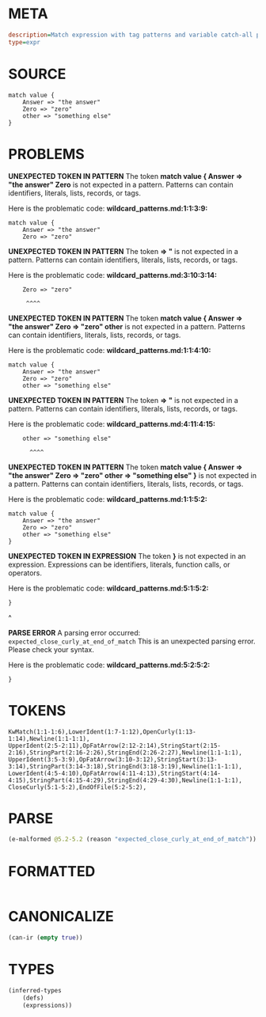 # META
~~~ini
description=Match expression with tag patterns and variable catch-all pattern
type=expr
~~~
# SOURCE
~~~roc
match value {
    Answer => "the answer"
    Zero => "zero"
    other => "something else"
}
~~~
# PROBLEMS
**UNEXPECTED TOKEN IN PATTERN**
The token **match value {
    Answer => "the answer"
    Zero** is not expected in a pattern.
Patterns can contain identifiers, literals, lists, records, or tags.

Here is the problematic code:
**wildcard_patterns.md:1:1:3:9:**
```roc
match value {
    Answer => "the answer"
    Zero => "zero"
```


**UNEXPECTED TOKEN IN PATTERN**
The token **=> "** is not expected in a pattern.
Patterns can contain identifiers, literals, lists, records, or tags.

Here is the problematic code:
**wildcard_patterns.md:3:10:3:14:**
```roc
    Zero => "zero"
```
         ^^^^


**UNEXPECTED TOKEN IN PATTERN**
The token **match value {
    Answer => "the answer"
    Zero => "zero"
    other** is not expected in a pattern.
Patterns can contain identifiers, literals, lists, records, or tags.

Here is the problematic code:
**wildcard_patterns.md:1:1:4:10:**
```roc
match value {
    Answer => "the answer"
    Zero => "zero"
    other => "something else"
```


**UNEXPECTED TOKEN IN PATTERN**
The token **=> "** is not expected in a pattern.
Patterns can contain identifiers, literals, lists, records, or tags.

Here is the problematic code:
**wildcard_patterns.md:4:11:4:15:**
```roc
    other => "something else"
```
          ^^^^


**UNEXPECTED TOKEN IN PATTERN**
The token **match value {
    Answer => "the answer"
    Zero => "zero"
    other => "something else"
}** is not expected in a pattern.
Patterns can contain identifiers, literals, lists, records, or tags.

Here is the problematic code:
**wildcard_patterns.md:1:1:5:2:**
```roc
match value {
    Answer => "the answer"
    Zero => "zero"
    other => "something else"
}
```


**UNEXPECTED TOKEN IN EXPRESSION**
The token **}** is not expected in an expression.
Expressions can be identifiers, literals, function calls, or operators.

Here is the problematic code:
**wildcard_patterns.md:5:1:5:2:**
```roc
}
```
^


**PARSE ERROR**
A parsing error occurred: `expected_close_curly_at_end_of_match`
This is an unexpected parsing error. Please check your syntax.

Here is the problematic code:
**wildcard_patterns.md:5:2:5:2:**
```roc
}
```
 


# TOKENS
~~~zig
KwMatch(1:1-1:6),LowerIdent(1:7-1:12),OpenCurly(1:13-1:14),Newline(1:1-1:1),
UpperIdent(2:5-2:11),OpFatArrow(2:12-2:14),StringStart(2:15-2:16),StringPart(2:16-2:26),StringEnd(2:26-2:27),Newline(1:1-1:1),
UpperIdent(3:5-3:9),OpFatArrow(3:10-3:12),StringStart(3:13-3:14),StringPart(3:14-3:18),StringEnd(3:18-3:19),Newline(1:1-1:1),
LowerIdent(4:5-4:10),OpFatArrow(4:11-4:13),StringStart(4:14-4:15),StringPart(4:15-4:29),StringEnd(4:29-4:30),Newline(1:1-1:1),
CloseCurly(5:1-5:2),EndOfFile(5:2-5:2),
~~~
# PARSE
~~~clojure
(e-malformed @5.2-5.2 (reason "expected_close_curly_at_end_of_match"))
~~~
# FORMATTED
~~~roc

~~~
# CANONICALIZE
~~~clojure
(can-ir (empty true))
~~~
# TYPES
~~~clojure
(inferred-types
	(defs)
	(expressions))
~~~
